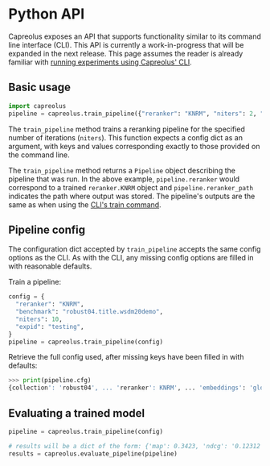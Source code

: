 # Python API

Capreolus exposes an API that supports functionality similar to its command line interface (CLI).
This API is currently a work-in-progress that will be expanded in the next release.
This page assumes the reader is already familiar with [running experiments using Capreolus' CLI](cli.md).

## Basic usage
```python
import capreolus
pipeline = capreolus.train_pipeline({"reranker": "KNRM", "niters": 2, "benchmark": "robust04.title"})
```

The `train_pipeline` method trains a reranking pipeline for the specified number of iterations (`niters`). This function expects a config dict as an argument, with keys and values corresponding exactly to those provided on the command line. 

The `train_pipeline` method returns a `Pipeline` object describing the pipeline that was run. In the above example, `pipeline.reranker` would correspond to a trained `reranker.KNRM` object and `pipeline.reranker_path` indicates the path where output was stored. The pipeline's outputs are the same as when using the [CLI's train command](cli.html#train-command).


## Pipeline config
The configuration dict accepted by `train_pipeline` accepts the same config options as the CLI.
As with the CLI, any missing config options are filled in with reasonable defaults.

Train a pipeline:
```python
config = {
  "reranker": "KNRM",
  "benchmark": "robust04.title.wsdm20demo",
  "niters": 10,
  "expid": "testing",
}
pipeline = capreolus.train_pipeline(config)
```

Retrieve the full config used, after missing keys have been filled in with defaults:
```python
>>> print(pipeline.cfg)
{collection': 'robust04', ... 'reranker': KNRM', ... 'embeddings': 'glove6b', ... }
```


## Evaluating a trained model
```python
pipeline = capreolus.train_pipeline(config)

# results will be a dict of the form: {'map': 0.3423, 'ndcg': '0.12312', ...}
results = capreolus.evaluate_pipeline(pipeline)
```
